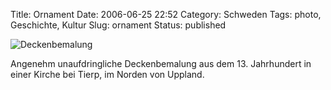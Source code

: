 Title: Ornament
Date: 2006-06-25 22:52
Category: Schweden
Tags: photo, Geschichte, Kultur
Slug: ornament
Status: published

![Deckenbemalung](/pic/tierpkyrka.jpg "Deckenbemalung")

Angenehm unaufdringliche Deckenbemalung aus dem 13. Jahrhundert in einer
Kirche bei Tierp, im Norden von Uppland.

